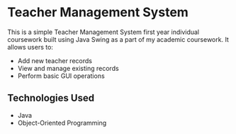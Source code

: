 # Teacher Management System

This is a simple Teacher Management System first year individual coursework built using Java Swing as a part of my academic coursework. It allows users to:

- Add new teacher records
- View and manage existing records
- Perform basic GUI operations

## Technologies Used
- Java
- Object-Oriented Programming


